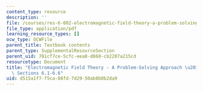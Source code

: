 ```yaml
---
content_type: resource
description: ''
file: /courses/res-6-002-electromagnetic-field-theory-a-problem-solving-approach-spring-2008/d515a1f7f5ca88fd7d2950ab8b0b2da9_MITRES_6_002S08_chp06_text.pdf
file_type: application/pdf
learning_resource_types: []
ocw_type: OCWFile
parent_title: Textbook contents
parent_type: SupplementalResourceSection
parent_uid: 781cf7ce-5cfc-eea8-d860-cb2207a215cd
resourcetype: Document
title: "Electromagnetic Field Theory - A Problem-Solving Approach \u2013 Chapter 6:\
  \ Sections 6.1-6.6"
uid: d515a1f7-f5ca-88fd-7d29-50ab8b0b2da9
---
```

